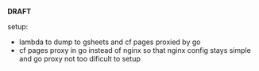 **DRAFT**

setup:
- lambda to dump to gsheets and cf pages proxied by go
- cf pages proxy in go instead of nginx so that nginx config stays simple and go proxy not too dificult to setup
